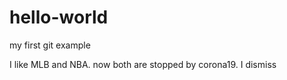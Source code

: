 # hello-world
my first git example

I like MLB and NBA. now both are stopped by corona19. I dismiss
